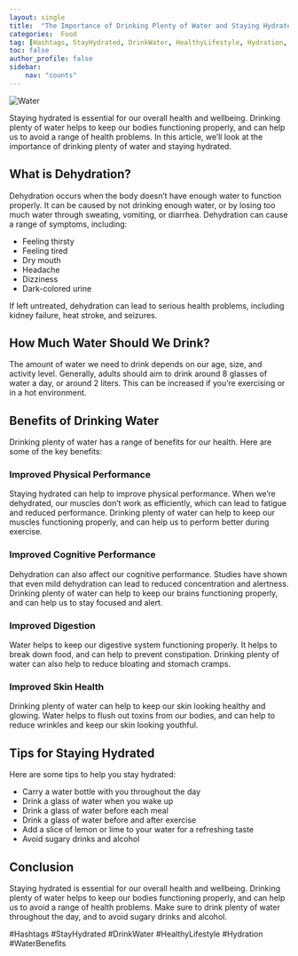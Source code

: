 ```yaml
---
layout: single
title:  "The Importance of Drinking Plenty of Water and Staying Hydrated"
categories:  Food
tag: [Hashtags, StayHydrated, DrinkWater, HealthyLifestyle, Hydration, WaterBenefits, ]
toc: false
author_profile: false
sidebar:
    nav: "counts"
---
```

    
![Water](https://images.pexels.com/photos/461428/pexels-photo-461428.jpeg?auto=compress&cs=tinysrgb&dpr=2&h=650&w=940)

Staying hydrated is essential for our overall health and wellbeing. Drinking plenty of water helps to keep our bodies functioning properly, and can help us to avoid a range of health problems. In this article, we’ll look at the importance of drinking plenty of water and staying hydrated.

## What is Dehydration?

Dehydration occurs when the body doesn’t have enough water to function properly. It can be caused by not drinking enough water, or by losing too much water through sweating, vomiting, or diarrhea. Dehydration can cause a range of symptoms, including:

- Feeling thirsty
- Feeling tired
- Dry mouth
- Headache
- Dizziness
- Dark-colored urine

If left untreated, dehydration can lead to serious health problems, including kidney failure, heat stroke, and seizures.

## How Much Water Should We Drink?

The amount of water we need to drink depends on our age, size, and activity level. Generally, adults should aim to drink around 8 glasses of water a day, or around 2 liters. This can be increased if you’re exercising or in a hot environment.

## Benefits of Drinking Water

Drinking plenty of water has a range of benefits for our health. Here are some of the key benefits:

### Improved Physical Performance

Staying hydrated can help to improve physical performance. When we’re dehydrated, our muscles don’t work as efficiently, which can lead to fatigue and reduced performance. Drinking plenty of water can help to keep our muscles functioning properly, and can help us to perform better during exercise.

### Improved Cognitive Performance

Dehydration can also affect our cognitive performance. Studies have shown that even mild dehydration can lead to reduced concentration and alertness. Drinking plenty of water can help to keep our brains functioning properly, and can help us to stay focused and alert.

### Improved Digestion

Water helps to keep our digestive system functioning properly. It helps to break down food, and can help to prevent constipation. Drinking plenty of water can also help to reduce bloating and stomach cramps.

### Improved Skin Health

Drinking plenty of water can help to keep our skin looking healthy and glowing. Water helps to flush out toxins from our bodies, and can help to reduce wrinkles and keep our skin looking youthful.

## Tips for Staying Hydrated

Here are some tips to help you stay hydrated:

- Carry a water bottle with you throughout the day
- Drink a glass of water when you wake up
- Drink a glass of water before each meal
- Drink a glass of water before and after exercise
- Add a slice of lemon or lime to your water for a refreshing taste
- Avoid sugary drinks and alcohol

## Conclusion

Staying hydrated is essential for our overall health and wellbeing. Drinking plenty of water helps to keep our bodies functioning properly, and can help us to avoid a range of health problems. Make sure to drink plenty of water throughout the day, and to avoid sugary drinks and alcohol.

#Hashtags
#StayHydrated #DrinkWater #HealthyLifestyle #Hydration #WaterBenefits